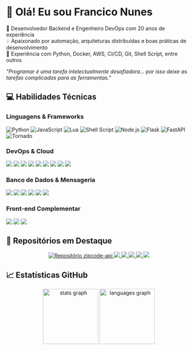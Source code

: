 # 👋 Olá! Eu sou Francico Nunes

🎯 Desenvolvedor Backend e Engenheiro DevOps com 20 anos de experiência  
💡 Apaixonado por automação, arquiteturas distribuídas e boas práticas de desenvolvimento  
🚀 Experiência com Python, Docker, AWS, CI/CD, Git, Shell Script, entre outros


_"Programar é uma tarefa intelectualmente desafiadora... por isso deixe as tarefas complicadas para as ferramentas."_

## 💻 Habilidades Técnicas
### Linguagens & Frameworks
![Python](https://img.shields.io/badge/Python-3776AB?style=for-the-badge&logo=python&logoColor=white) ![JavaScript](https://img.shields.io/badge/JavaScript-F7DF1E?style=for-the-badge&logo=javascript&logoColor=black) ![Lua](https://img.shields.io/badge/Lua-2C2D72?style=for-the-badge&logo=lua&logoColor=white) ![Shell Script](https://img.shields.io/badge/Shell-121011?style=for-the-badge&logo=gnu-bash&logoColor=white) ![Node.js](https://img.shields.io/badge/Node.js-339933?style=for-the-badge&logo=nodedotjs&logoColor=whit) ![Flask](https://img.shields.io/badge/Flask-000000?style=for-the-badge&logo=flask&logoColor=white) ![FastAPI](https://img.shields.io/badge/FastAPI-009688?style=for-the-badge&logo=fastapi&logoColor=white) ![Tornado](https://img.shields.io/badge/Tornado-1E8CBE?style=for-the-badge&logo=python&logoColor=white)

### DevOps & Cloud
<p align="left">
  <img src="https://img.shields.io/badge/Docker-2496ED?style=for-the-badge&logo=docker&logoColor=white" />
  <img src="https://img.shields.io/badge/Kubernetes-326CE5?style=for-the-badge&logo=kubernetes&logoColor=white" />
  <img src="https://img.shields.io/badge/AWS-232F3E?style=for-the-badge&logo=amazonaws&logoColor=white" />
  <img src="https://img.shields.io/badge/Git-F05032?style=for-the-badge&logo=git&logoColor=white" />
  <img src="https://img.shields.io/badge/GitHub%20Actions-2088FF?style=for-the-badge&logo=github-actions&logoColor=white" />
  <img src="https://img.shields.io/badge/Ansible-EE0000?style=for-the-badge&logo=ansible&logoColor=white" />
  <img src="https://img.shields.io/badge/Jenkins-D24939?style=for-the-badge&logo=jenkins&logoColor=white" />
  <img src="https://img.shields.io/badge/Grafana-F46800?style=for-the-badge&logo=grafana&logoColor=white" />
  <img src="https://img.shields.io/badge/Prometheus-E6522C?style=for-the-badge&logo=prometheus&logoColor=white" />
</p>

### Banco de Dados & Mensageria
<p align="left">
  <img src="https://img.shields.io/badge/MySQL-4479A1?style=for-the-badge&logo=mysql&logoColor=white" />
  <img src="https://img.shields.io/badge/PostgreSQL-4169E1?style=for-the-badge&logo=postgresql&logoColor=white" />
  <img src="https://img.shields.io/badge/MongoDB-47A248?style=for-the-badge&logo=mongodb&logoColor=white" />
  <img src="https://img.shields.io/badge/Redis-DC382D?style=for-the-badge&logo=redis&logoColor=white" />
  <img src="https://img.shields.io/badge/Cassandra-1287B1?style=for-the-badge&logo=apache-cassandra&logoColor=white" />
  <img src="https://img.shields.io/badge/RabbitMQ-FF6600?style=for-the-badge&logo=rabbitmq&logoColor=white" />
</p>

### Front-end Complementar
<p align="left">
  <img src="https://img.shields.io/badge/HTML5-E34F26?style=for-the-badge&logo=html5&logoColor=white" />
  <img src="https://img.shields.io/badge/CSS3-1572B6?style=for-the-badge&logo=css3&logoColor=white" />
  <img src="https://img.shields.io/badge/React-20232A?style=for-the-badge&logo=react&logoColor=61DAFB" />
</p>
 
## 📂 Repositórios em Destaque
<p align="center">
  <!--<img src="https://github-readme-stats.vercel.app/api/pin/?username=nunes-francisco&repo=zipcode-api&theme=default" />-->
  <a href="https://github.com/nunes-francisco/zipcode-api">
    <img src="https://github-readme-stats.vercel.app/api/pin/?username=nunes-francisco&repo=zipcode-api&theme=tokyonight" alt="Repositório zipcode-api"/>
  </a>
  <a href="https://github.com/nunes-francisco/product_manager_api">
    <img src="https://github-readme-stats.vercel.app/api/pin/?username=nunes-francisco&repo=product_manager_api&theme=tokyonight" />
  </a>
  <a href="https://github.com/nunes-francisco/pyprocctl">
  <!--<img src="https://github-readme-stats.vercel.app/api/pin/?username=nunes-francisco&repo=devops-pipeline-example&theme=default" />-->
    <img src="https://github-readme-stats.vercel.app/api/pin/?username=nunes-francisco&repo=pyprocctl&theme=tokyonight" />
  </a>
  <a href="https://github.com/nunes-francisco/cover">
  <!--<img src="https://github-readme-stats.vercel.app/api/pin/?username=nunes-francisco&repo=devops-pipeline-example&theme=default" />-->
    <img src="https://github-readme-stats.vercel.app/api/pin/?username=nunes-francisco&repo=cover&theme=tokyonight" />
  </a>
    <a href="https://github.com/nunes-francisco/config_sync">
  <!--<img src="https://github-readme-stats.vercel.app/api/pin/?username=nunes-francisco&repo=devops-pipeline-example&theme=default" />-->
    <img src="https://github-readme-stats.vercel.app/api/pin/?username=nunes-francisco&repo=config_sync&theme=tokyonight" />
  </a>
  <a href="https://github.com/nunes-francisco/backup_to_cloud_redis">
    <img src="https://github-readme-stats.vercel.app/api/pin/?username=nunes-francisco&repo=backup_to_cloud_redis&theme=tokyonight" />
  </a> 
</p>

## 📈 Estatísticas GitHub
<div align="center">
  <img src="https://github-readme-stats.vercel.app/api?username=nunes-francisco&hide_title=false&hide_rank=false&show_icons=true&include_all_commits=true&count_private=true&disable_animations=false&theme=dracula&locale=en&hide_border=false" height="150" alt="stats graph"  />
  <img src="https://github-readme-stats.vercel.app/api/top-langs?username=nunes-francisco&locale=en&hide_title=false&layout=compact&card_width=320&langs_count=5&theme=dracula&hide_border=false" height="150" alt="languages graph"  />
</div>

<!--
Snake aniation
<br clear="both">
<img src="https://raw.githubusercontent.com/nunes-francisco/nunes-francisco/refs/heads/output/snake.svg" alt="Snake animation" />
-->

